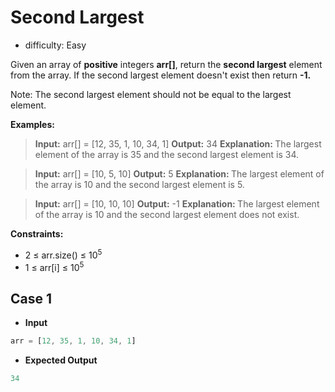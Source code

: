 # Second Largest
- difficulty: Easy

Given an array of **positive** integers **arr\[\]**, return the **second largest** element from the array. If the second largest element doesn't exist then return **\-1.**

Note: The second largest element should not be equal to the largest element.

**Examples:**


><span><strong>Input:</strong> arr[] = [12, 35, 1, 10, 34, 1]
<strong>Output:</strong> 34
<strong>Explanation: </strong>The largest element of the array is 35 and the second largest element is 34.</span>



><span><strong>Input:</strong> arr[] = [10, 5, 10]
<strong>Output:</strong> 5
<strong>Explanation: </strong>The largest element of the array is 10 and the second largest element is 5.</span>


><span><strong>Input:</strong> arr[] = [10, 10, 10]
<strong>Output:</strong> -1
<strong>Explanation: </strong>The largest element of the array is 10 and the second largest element does not exist.</span>


**Constraints:**  
- 2 ≤ arr.size() ≤ 10<sup>5</sup>  
- 1 ≤ arr\[i\] ≤ 10<sup>5</sup>


## Case 1
- **Input**
```js
arr = [12, 35, 1, 10, 34, 1]
```
- **Expected Output**
```js
34
```
